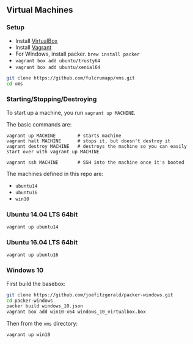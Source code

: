 ## Virtual Machines

### Setup

* Install [VirtualBox](https://www.virtualbox.org/wiki/Downloads)
* Install [Vagrant](https://www.vagrantup.com/downloads.html)
* For Windows, install packer. `brew install packer`
* `vagrant box add ubuntu/trusty64`
* `vagrant box add ubuntu/xenial64`

```sh
git clone https://github.com/fulcrumapp/vms.git
cd vms
```

### Starting/Stopping/Destroying

To start up a machine, you run `vagrant up MACHINE`.

The basic commands are:

```
vagrant up MACHINE        # starts machine
vagrant halt MACHINE      # stops it, but doesn't destroy it
vagrant destroy MACHINE   # destroys the machine so you can easily start over with vagrant up MACHINE

vagrant ssh MACHINE       # SSH into the machine once it's booted
```

The machines defined in this repo are:

* `ubuntu14`
* `ubuntu16`
* `win10`

### Ubuntu 14.04 LTS 64bit

```
vagrant up ubuntu14
```

### Ubuntu 16.04 LTS 64bit

```
vagrant up ubuntu16
```

### Windows 10

First build the basebox:

```sh
git clone https://github.com/joefitzgerald/packer-windows.git
cd packer-windows
packer build windows_10.json
vagrant box add win10-x64 windows_10_virtualbox.box
```

Then from the `vms` directory:

```
vagrant up win10
```
